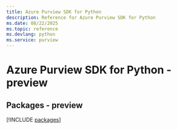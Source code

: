 ```yaml
---
title: Azure Purview SDK for Python
description: Reference for Azure Purview SDK for Python
ms.date: 08/22/2025
ms.topic: reference
ms.devlang: python
ms.service: purview
---
```

# Azure Purview SDK for Python - preview
## Packages - preview
[!INCLUDE [packages](purview-index.md)]